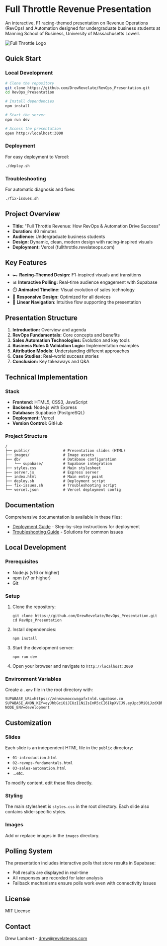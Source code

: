 # Full Throttle Revenue Presentation

An interactive, F1 racing-themed presentation on Revenue Operations (RevOps) and Automation designed for undergraduate business students at Manning School of Business, University of Massachusetts Lowell.

![Full Throttle Logo](images/logo.png)

## Quick Start

### Local Development

```bash
# Clone the repository
git clone https://github.com/DrewRevelate/RevOps_Presentation.git
cd RevOps_Presentation

# Install dependencies
npm install

# Start the server
npm run dev

# Access the presentation
open http://localhost:3000
```

### Deployment

For easy deployment to Vercel:

```bash
./deploy.sh
```

### Troubleshooting

For automatic diagnosis and fixes:

```bash
./fix-issues.sh
```

## Project Overview

- **Title:** "Full Throttle Revenue: How RevOps & Automation Drive Success"
- **Duration:** 40 minutes
- **Audience:** Undergraduate business students
- **Design:** Dynamic, clean, modern design with racing-inspired visuals
- **Deployment:** Vercel (fullthrottle.revelateops.com)

## Key Features

- 🏎️ **Racing-Themed Design:** F1-inspired visuals and transitions
- 📊 **Interactive Polling:** Real-time audience engagement with Supabase
- ⏱️ **Animated Timeline:** Visual evolution of sales technology
- 📱 **Responsive Design:** Optimized for all devices
- 🔄 **Linear Navigation:** Intuitive flow supporting the presentation

## Presentation Structure

1. **Introduction:** Overview and agenda
2. **RevOps Fundamentals:** Core concepts and benefits
3. **Sales Automation Technologies:** Evolution and key tools
4. **Business Rules & Validation Logic:** Implementation examples
5. **Attribution Models:** Understanding different approaches
6. **Case Studies:** Real-world success stories
7. **Conclusion:** Key takeaways and Q&A

## Technical Implementation

### Stack

- **Frontend:** HTML5, CSS3, JavaScript
- **Backend:** Node.js with Express
- **Database:** Supabase (PostgreSQL)
- **Deployment:** Vercel
- **Version Control:** GitHub

### Project Structure

```
/
├── public/               # Presentation slides (HTML)
├── images/               # Image assets
├── db/                   # Database configuration
│   └── supabase/         # Supabase integration
├── styles.css            # Main stylesheet
├── server.js             # Express server
├── index.html            # Main entry point
├── deploy.sh             # Deployment script
├── fix-issues.sh         # Troubleshooting script
└── vercel.json           # Vercel deployment config
```

## Documentation

Comprehensive documentation is available in these files:

- [Deployment Guide](DEPLOY.md) - Step-by-step instructions for deployment
- [Troubleshooting Guide](TROUBLESHOOTING.md) - Solutions for common issues

## Local Development

### Prerequisites

- Node.js (v16 or higher)
- npm (v7 or higher)
- Git

### Setup

1. Clone the repository:
   ```
   git clone https://github.com/DrewRevelate/RevOps_Presentation.git
   cd RevOps_Presentation
   ```

2. Install dependencies:
   ```
   npm install
   ```

3. Start the development server:
   ```
   npm run dev
   ```

4. Open your browser and navigate to `http://localhost:3000`

### Environment Variables

Create a `.env` file in the root directory with:

```
SUPABASE_URL=https://zdnmzumoccwagafxtnld.supabase.co
SUPABASE_ANON_KEY=eyJhbGciOiJIUzI1NiIsInR5cCI6IkpXVCJ9.eyJpc3MiOiJzdXBhYmFzZSIsInJlZiI6Inpkbm16dW1vY2N3YWdhZnh0bmxkIiwicm9sZSI6ImFub24iLCJpYXQiOjE3NDI0NDYyNTEsImV4cCI6MjA1ODAyMjI1MX0.kHCrQ0HG08Myk4JFzxgIyAvbeAcHtrc8YwE08rhHxQ8
NODE_ENV=development
```

## Customization

### Slides

Each slide is an independent HTML file in the `public` directory:

- `01-introduction.html`
- `02-revops-fundamentals.html`
- `03-sales-automation.html`
- ...etc.

To modify content, edit these files directly.

### Styling

The main stylesheet is `styles.css` in the root directory. Each slide also contains slide-specific styles.

### Images

Add or replace images in the `images` directory.

## Polling System

The presentation includes interactive polls that store results in Supabase:

- Poll results are displayed in real-time
- All responses are recorded for later analysis
- Fallback mechanisms ensure polls work even with connectivity issues

## License

MIT License

## Contact

Drew Lambert - drew@revelateops.com
